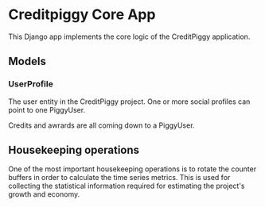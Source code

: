 
# Creditpiggy Core App

This Django app implements the core logic of the CreditPiggy application.

## Models

### UserProfile

The user entity in the CreditPiggy project. One or more social profiles can point to one PiggyUser.

Credits and awrards are all coming down to a PiggyUser.


## Housekeeping operations

One of the most important housekeeping operations is to rotate the counter buffers in order to calculate the time series metrics. This is used for collecting the statistical information required for estimating the project's growth and economy.
